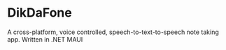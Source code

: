 # DikDaFone
A cross-platform, voice controlled, speech-to-text-to-speech note taking app. Written in .NET MAUI
